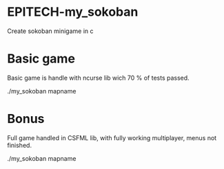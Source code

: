 # EPITECH-my_sokoban
Create sokoban minigame in c

# Basic game

Basic game is handle with ncurse lib wich 70 % of tests passed.

./my_sokoban mapname

# Bonus

Full game handled in CSFML lib, with fully working multiplayer, menus not finished.

./my_sokoban mapname
